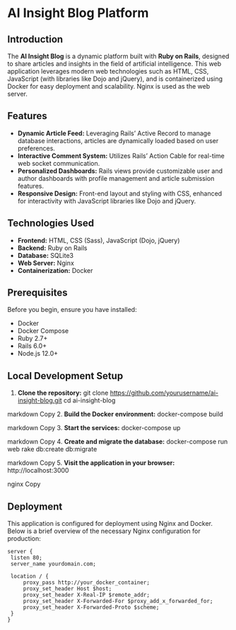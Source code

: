 # AI Insight Blog Platform

## Introduction
The **AI Insight Blog** is a dynamic platform built with **Ruby on Rails**, designed to share articles and insights in the field of artificial intelligence. This web application leverages modern web technologies such as HTML, CSS, JavaScript (with libraries like Dojo and jQuery), and is containerized using Docker for easy deployment and scalability. Nginx is used as the web server.

## Features
- **Dynamic Article Feed:** Leveraging Rails’ Active Record to manage database interactions, articles are dynamically loaded based on user preferences.
- **Interactive Comment System:** Utilizes Rails’ Action Cable for real-time web socket communication.
- **Personalized Dashboards:** Rails views provide customizable user and author dashboards with profile management and article submission features.
- **Responsive Design:** Front-end layout and styling with CSS, enhanced for interactivity with JavaScript libraries like Dojo and jQuery.

## Technologies Used
- **Frontend:** HTML, CSS (Sass), JavaScript (Dojo, jQuery)
- **Backend:** Ruby on Rails
- **Database:** SQLite3
- **Web Server:** Nginx
- **Containerization:** Docker

## Prerequisites
Before you begin, ensure you have installed:
- Docker
- Docker Compose
- Ruby 2.7+
- Rails 6.0+
- Node.js 12.0+

## Local Development Setup
1. **Clone the repository:**
git clone https://github.com/yourusername/ai-insight-blog.git cd ai-insight-blog

markdown
Copy
2. **Build the Docker environment:**
docker-compose build

markdown
Copy
3. **Start the services:**
docker-compose up

markdown
Copy
4. **Create and migrate the database:**
docker-compose run web rake db:create db:migrate

markdown
Copy
5. **Visit the application in your browser:**
http://localhost:3000

nginx
Copy

## Deployment
This application is configured for deployment using Nginx and Docker. Below is a brief overview of the necessary Nginx configuration for production:

```nginx
server {
 listen 80;
 server_name yourdomain.com;

 location / {
     proxy_pass http://your_docker_container;
     proxy_set_header Host $host;
     proxy_set_header X-Real-IP $remote_addr;
     proxy_set_header X-Forwarded-For $proxy_add_x_forwarded_for;
     proxy_set_header X-Forwarded-Proto $scheme;
 }
}
